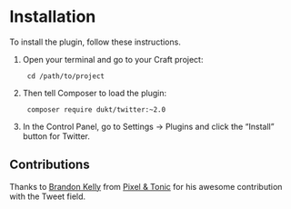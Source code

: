 # Installation

To install the plugin, follow these instructions.

1. Open your terminal and go to your Craft project:

        cd /path/to/project

2. Then tell Composer to load the plugin:

        composer require dukt/twitter:~2.0

3. In the Control Panel, go to Settings → Plugins and click the “Install” button for Twitter.

## Contributions

Thanks to [Brandon Kelly](https://twitter.com/brandonkelly) from [Pixel & Tonic](http://pixelandtonic.com/) for his awesome contribution with the Tweet field.
